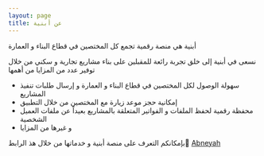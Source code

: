 ```yaml
---
layout: page
title: عن أبنية
---
```


أبنية هي منصة رقمية تجمع كل المختصين في قطاع البناء و العمارة

نسعى في أبنية إلى خلق تجربة رائعة للمقبلين على بناء مشاريع تجارية و سكني من خلال توفير عدد من المزايا من أهمها
* سهولة الوصول لكل المختصين في قطاع البناء و العمارة و إرسال طلبات تنفيذ المشاريع
* إمكانية حجز موعد زيارة مع المختصين من خلال التطبيق
* محفظة رقمية لحفظ الملفات و الفواتير المتعلقة بالمشاريع بعيداً عن ملفات العميل الشخصية
* و غيرها من المزايا

بإمكانكم التعرف على منصة أبنية و خدماتها من خلال هذ الرابط [ِAbneyah](https://abneyah.com)



